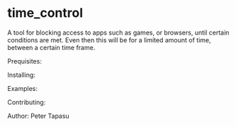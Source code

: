 # time_control

A tool for blocking access to apps such as games, or browsers, until certain conditions are met.  Even then
this will be for a limited amount of time, between a certain time frame.

Prequisites:

Installing:

Examples:

Contributing:

Author:
Peter Tapasu

